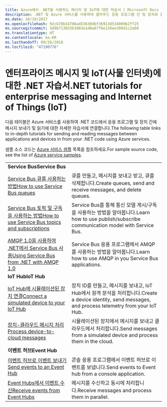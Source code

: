 ```yaml
---
title: Azure에서 .NET을 사용하는 메시지 및 IoT에 대한 자습서 | Microsoft Docs
description: .NET 및 Azure 서비스를 사용하여 클라우드 응용 프로그램 간 및 장치와 클라우드 간에 메시지를 보냅니다.
ms.date: 10/19/2017
ms.openlocfilehash: 92cb78b34706a453630dbf36913d53400962ff25
ms.sourcegitcommit: 5d9b713653b3d03e1d0a67f6e126ee399d1c2a60
ms.translationtype: HT
ms.contentlocale: ko-KR
ms.lasthandoff: 09/26/2018
ms.locfileid: "47190776"
---
```

# <a name="net-tutorials-for-enterprise-messaging-and-internet-of-things-iot"></a><span data-ttu-id="6d58f-103">엔터프라이즈 메시지 및 IoT(사물 인터넷)에 대한 .NET 자습서</span><span class="sxs-lookup"><span data-stu-id="6d58f-103">.NET tutorials for enterprise messaging and Internet of Things (IoT)</span></span>

<span data-ttu-id="6d58f-104">다음 테이블은 Azure 서비스를 사용하여 .NET 코드에서 응용 프로그램 및 장치 간에 메시지 보내기 및 읽기에 대한 자세한 자습서에 연결합니다.</span><span class="sxs-lookup"><span data-stu-id="6d58f-104">The following table links to in-depth tutorials for sending and reading messages between applications and devices in from your .NET code using Azure services.</span></span>

<span data-ttu-id="6d58f-105">샘플 소스 코드는 [Azure 서비스 샘플](https://azure.microsoft.com/resources/samples/?platform=dotnet) 목록을 참조하세요.</span><span class="sxs-lookup"><span data-stu-id="6d58f-105">For sample source code, see the list of [Azure service samples](https://azure.microsoft.com/resources/samples/?platform=dotnet).</span></span>


| | |
|---|---|
| <span data-ttu-id="6d58f-106">**Service Bus**</span><span class="sxs-lookup"><span data-stu-id="6d58f-106">**Service Bus**</span></span> | |
| <span data-ttu-id="6d58f-107">[Service Bus 큐를 사용하는 방법][1]</span><span class="sxs-lookup"><span data-stu-id="6d58f-107">[How to use Service Bus queues][1]</span></span> | <span data-ttu-id="6d58f-108">큐를 만들고, 메시지를 보내고 받고, 큐를 삭제합니다.</span><span class="sxs-lookup"><span data-stu-id="6d58f-108">Create queues, send and receive messages, and delete queues.</span></span> | 
| <span data-ttu-id="6d58f-109">[Service Bus 토픽 및 구독을 사용하는 방법][2]</span><span class="sxs-lookup"><span data-stu-id="6d58f-109">[How to use Service Bus topics and subscriptions][2]</span></span> | <span data-ttu-id="6d58f-110">Service Bus를 통해 통신 모델 게시/구독을 사용하는 방법을 알아봅니다.</span><span class="sxs-lookup"><span data-stu-id="6d58f-110">Learn how to use publish/subscribe communication model with Service Bus.</span></span>
| <span data-ttu-id="6d58f-111">[AMQP 1.0을 사용하여 .NET에서 Service Bus 사용][3]</span><span class="sxs-lookup"><span data-stu-id="6d58f-111">[Using Service Bus from .NET with AMQP 1.0][3]</span></span> | <span data-ttu-id="6d58f-112">Service Bus 응용 프로그램에서 AMQP를 사용하는 방법을 알아봅니다.</span><span class="sxs-lookup"><span data-stu-id="6d58f-112">Learn how to use AMQP in you Service Bus applications.</span></span>
|<span data-ttu-id="6d58f-113">**IoT Hub**</span><span class="sxs-lookup"><span data-stu-id="6d58f-113">**IoT Hub**</span></span>|
| <span data-ttu-id="6d58f-114">[IoT Hub에 시뮬레이션된 장치 연결][4]</span><span class="sxs-lookup"><span data-stu-id="6d58f-114">[Connect a simulated device to your IoT Hub][4]</span></span> | <span data-ttu-id="6d58f-115">장치 ID를 만들고, 메시지를 보내고, IoT Hub에서 원격 분석을 처리합니다.</span><span class="sxs-lookup"><span data-stu-id="6d58f-115">Create a device identity, send messages, and process telemetry from your IoT Hub.</span></span> |   
| <span data-ttu-id="6d58f-116">[장치-클라우드 메시지 처리][5]</span><span class="sxs-lookup"><span data-stu-id="6d58f-116">[Process device-to-cloud messages][5]</span></span> | <span data-ttu-id="6d58f-117">시뮬레이션된 장치에서 메시지를 보내고 클라우드에서 처리합니다.</span><span class="sxs-lookup"><span data-stu-id="6d58f-117">Send messages from a simulated device and process them in the cloud.</span></span> |
|<span data-ttu-id="6d58f-118">**이벤트 허브**</span><span class="sxs-lookup"><span data-stu-id="6d58f-118">**Event Hub**</span></span>|
| <span data-ttu-id="6d58f-119">[이벤트 허브로 이벤트 보내기][6]</span><span class="sxs-lookup"><span data-stu-id="6d58f-119">[Send events to an Event Hub][6]</span></span> | <span data-ttu-id="6d58f-120">콘솔 응용 프로그램에서 이벤트 허브로 이벤트를 보냅니다.</span><span class="sxs-lookup"><span data-stu-id="6d58f-120">Send events to Event hub from a console application.</span></span>
| <span data-ttu-id="6d58f-121">[Event Hubs에서 이벤트 수신][7]</span><span class="sxs-lookup"><span data-stu-id="6d58f-121">[Receive events from Event Hubs][7]</span></span> | <span data-ttu-id="6d58f-122">메시지를 수신하고 동시에 처리합니다.</span><span class="sxs-lookup"><span data-stu-id="6d58f-122">Receive messages and process them in parallel.</span></span>


[1]: /azure/service-bus-messaging/service-bus-dotnet-get-started-with-queues
[2]: /azure/service-bus-messaging/service-bus-dotnet-how-to-use-topics-subscriptions
[3]: /azure/service-bus-messaging/service-bus-amqp-dotnet
[4]: /azure/iot-hub/iot-hub-csharp-csharp-getstarted
[5]: /azure/iot-hub/iot-hub-csharp-csharp-process-d2c
[6]: /azure/event-hubs/event-hubs-dotnet-standard-getstarted-send
[7]: /azure/event-hubs/event-hubs-dotnet-standard-getstarted-receive-eph


